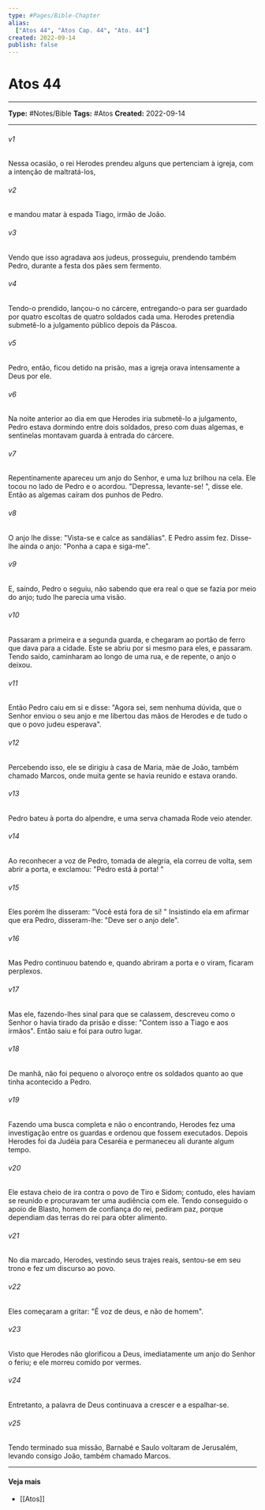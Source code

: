 ```yaml
---
type: #Pages/Bible-Chapter
alias:
  ["Atos 44", "Atos Cap. 44", "Ato. 44"]
created: 2022-09-14
publish: false
---
```


# Atos 44

---

**Type:** #Notes/Bible
**Tags:** #Atos
**Created:** 2022-09-14

---

###### v1
Nessa ocasião, o rei Herodes prendeu alguns que pertenciam à igreja, com a intenção de maltratá-los,
###### v2
e mandou matar à espada Tiago, irmão de João.
###### v3
Vendo que isso agradava aos judeus, prosseguiu, prendendo também Pedro, durante a festa dos pães sem fermento.
###### v4
Tendo-o prendido, lançou-o no cárcere, entregando-o para ser guardado por quatro escoltas de quatro soldados cada uma. Herodes pretendia submetê-lo a julgamento público depois da Páscoa.
###### v5
Pedro, então, ficou detido na prisão, mas a igreja orava intensamente a Deus por ele.
###### v6
Na noite anterior ao dia em que Herodes iria submetê-lo a julgamento, Pedro estava dormindo entre dois soldados, preso com duas algemas, e sentinelas montavam guarda à entrada do cárcere.
###### v7
Repentinamente apareceu um anjo do Senhor, e uma luz brilhou na cela. Ele tocou no lado de Pedro e o acordou. "Depressa, levante-se! ", disse ele. Então as algemas caíram dos punhos de Pedro.
###### v8
O anjo lhe disse: "Vista-se e calce as sandálias". E Pedro assim fez. Disse-lhe ainda o anjo: "Ponha a capa e siga-me".
###### v9
E, saindo, Pedro o seguiu, não sabendo que era real o que se fazia por meio do anjo; tudo lhe parecia uma visão.
###### v10
Passaram a primeira e a segunda guarda, e chegaram ao portão de ferro que dava para a cidade. Este se abriu por si mesmo para eles, e passaram. Tendo saído, caminharam ao longo de uma rua, e de repente, o anjo o deixou.
###### v11
Então Pedro caiu em si e disse: "Agora sei, sem nenhuma dúvida, que o Senhor enviou o seu anjo e me libertou das mãos de Herodes e de tudo o que o povo judeu esperava".
###### v12
Percebendo isso, ele se dirigiu à casa de Maria, mãe de João, também chamado Marcos, onde muita gente se havia reunido e estava orando.
###### v13
Pedro bateu à porta do alpendre, e uma serva chamada Rode veio atender.
###### v14
Ao reconhecer a voz de Pedro, tomada de alegria, ela correu de volta, sem abrir a porta, e exclamou: "Pedro está à porta! "
###### v15
Eles porém lhe disseram: "Você está fora de si! " Insistindo ela em afirmar que era Pedro, disseram-lhe: "Deve ser o anjo dele".
###### v16
Mas Pedro continuou batendo e, quando abriram a porta e o viram, ficaram perplexos.
###### v17
Mas ele, fazendo-lhes sinal para que se calassem, descreveu como o Senhor o havia tirado da prisão e disse: "Contem isso a Tiago e aos irmãos". Então saiu e foi para outro lugar.
###### v18
De manhã, não foi pequeno o alvoroço entre os soldados quanto ao que tinha acontecido a Pedro.
###### v19
Fazendo uma busca completa e não o encontrando, Herodes fez uma investigação entre os guardas e ordenou que fossem executados. Depois Herodes foi da Judéia para Cesaréia e permaneceu ali durante algum tempo.
###### v20
Ele estava cheio de ira contra o povo de Tiro e Sidom; contudo, eles haviam se reunido e procuravam ter uma audiência com ele. Tendo conseguido o apoio de Blasto, homem de confiança do rei, pediram paz, porque dependiam das terras do rei para obter alimento.
###### v21
No dia marcado, Herodes, vestindo seus trajes reais, sentou-se em seu trono e fez um discurso ao povo.
###### v22
Eles começaram a gritar: "É voz de deus, e não de homem".
###### v23
Visto que Herodes não glorificou a Deus, imediatamente um anjo do Senhor o feriu; e ele morreu comido por vermes.
###### v24
Entretanto, a palavra de Deus continuava a crescer e a espalhar-se.
###### v25
Tendo terminado sua missão, Barnabé e Saulo voltaram de Jerusalém, levando consigo João, também chamado Marcos.


---

#### Veja mais

- [[Atos]]
